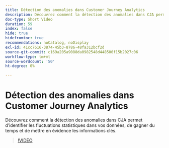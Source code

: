 ```yaml
---
title: Détection des anomalies dans Customer Journey Analytics
description: Découvrez comment la détection des anomalies dans CJA permet d’identifier les fluctuations statistiques dans vos données, de gagner du temps et de mettre en évidence les informations clés.
doc-type: Short Video
duration: 59
index: false
hide: true
hidefromtoc: true
recommendations: noCatalog, noDisplay
exl-id: 41cc7616-3874-45b3-8786-48fa312bcf2d
source-git-commit: c169a205a9088da0982548d448500f15b2027c06
workflow-type: tm+mt
source-wordcount: '50'
ht-degree: 0%

---
```


# Détection des anomalies dans Customer Journey Analytics

Découvrez comment la détection des anomalies dans CJA permet d’identifier les fluctuations statistiques dans vos données, de gagner du temps et de mettre en évidence les informations clés.

<!-- 72_S106_3442453_58_anomaly-detection-in-customer-journey-analytics -->
>[!VIDEO](https://video.tv.adobe.com/v/3459728/?learn=on&enablevpops=true&captions=fre_fr)
